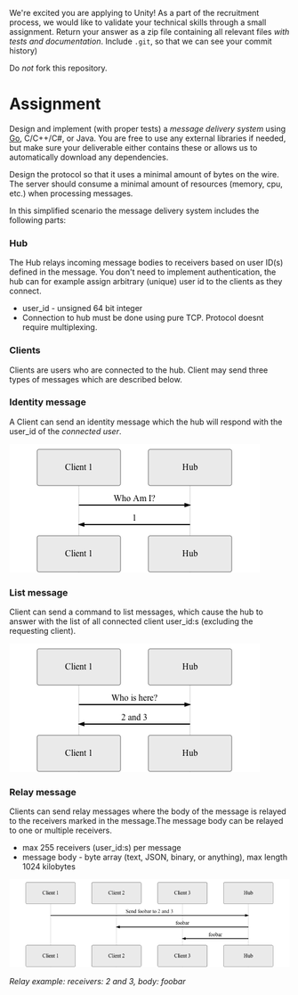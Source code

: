 We're excited you are applying to Unity! As a part of the recruitment process, we would like to validate your technical skills through a small assignment. Return your answer as a zip file containing all relevant files _with tests and documentation_. Include `.git`, so that we can see your commit history)

Do *not* fork this repository.

# Assignment

Design and implement (with proper tests) a _message delivery system_ using [Go](http://golang.org/), C/C++/C#, or Java. You are free to use any external libraries if needed, but make sure your deliverable either contains these or allows us to automatically download any dependencies.

Design the protocol so that it uses a minimal amount of bytes on the wire. The server should consume a minimal amount of resources (memory, cpu, etc.) when processing messages.

In this simplified scenario the message delivery system includes the following parts:

### Hub

The Hub relays incoming message bodies to receivers based on user ID(s) defined in the message. You don't need to implement authentication, the hub can for example assign arbitrary (unique) user id to the clients as they connect.

- user_id - unsigned 64 bit integer
- Connection to hub must be done using pure TCP. Protocol doesnt require multiplexing.

### Clients

Clients are users who are connected to the hub. Client may send three types of messages which are described below.

### Identity message

A Client can send an identity message which the hub will respond with the user_id of the _connected user_.

![Identity](https://raw.githubusercontent.com/Everyplay/developer-assignment-backend/master/identity.seq.png)

### List message

Client can send a command to list messages, which cause the hub to answer with the list of all connected client user_id:s (excluding the requesting client).

![List](https://raw.githubusercontent.com/Everyplay/developer-assignment-backend/master/list.seq.png)

### Relay message

Clients can send relay messages where the body of the message is relayed to the receivers marked in the message.The message body can be relayed to one or multiple receivers.

- max 255 receivers (user_id:s) per message
- message body - byte array (text, JSON, binary, or anything), max length 1024 kilobytes

![Relay](https://raw.githubusercontent.com/Everyplay/developer-assignment-backend/master/relay.seq.png)

*Relay example: receivers: 2 and 3, body: foobar*
